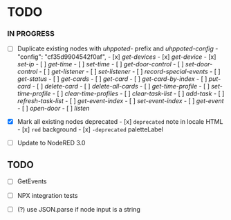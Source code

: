 # TODO

### IN PROGRESS

- [ ] Duplicate existing nodes with _uhppoted-_ prefix and _uhppoted-config_
      - "config": "cf35d9904542f0af",
      - [x] _get-devices_
      - [x] _get-device_
      - [x] _set-ip_
      - [ ] _get-time_
      - [ ] _set-time_
      - [ ] _get-door-control_
      - [ ] _set-door-control_
      - [ ] _get-listener_
      - [ ] _set-listener_
      - [ ] _record-special-events_
      - [ ] _get-status_
      - [ ] _get-cards_
      - [ ] _get-card_
      - [ ] _get-card-by-index_
      - [ ] _put-card_
      - [ ] _delete-card_
      - [ ] _delete-all-cards_
      - [ ] _get-time-profile_
      - [ ] _set-time-profile_
      - [ ] _clear-time-profiles_
      - [ ] _clear-task-list_
      - [ ] _add-task_
      - [ ] _refresh-task-list_
      - [ ] _get-event-index_
      - [ ] _set-event-index_
      - [ ] _get-event_
      - [ ] _open-door_
      - [ ] _listen_

- [x] Mark all existing nodes deprecated 
      - [x] `deprecated` note in locale HTML
      - [x] `red` background
      - [x] `-deprecated` paletteLabel

- [ ] Update to NodeRED 3.0

## TODO

- [ ] GetEvents
- [ ] NPX integration tests
- [ ] (?) use JSON.parse if node input is a string

